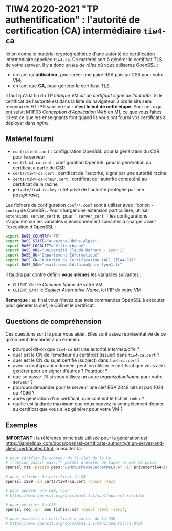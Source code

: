 TIW4 2020-2021 "TP authentification" : l'autorité de certification (CA) intermédiaire `tiw4-ca`
===============================================================================================

Ici on donne le matériel cryptographique d'une autorité de certification intermédiaire appellée `tiw4-ca`.
Ce matériel sert à générer le certificat TLS de votre serveur.
Il y a donc un _jeu de rôles_ où vous utiliserez OpenSSL :

- en tant qu'**utilisateur**, pour créer une paire RSA puis un CSR pour votre VM;
- en tant que **CA**, pour générer le certificat TLS.

Il faut qu'à la fin du TP _chaque VM ait un certificat signé de l'autorité_.
Si le certificat de l'autorité est dans la liste du navigateur, alors le site sera reconnu en HTTPS sans erreur : **c'est le but de cette étape**.
Pour ceux qui ont suivit M1IF03 _Conception d'Application Web_ en M1, ce que vous faites ici est ce que les enseignants font quand ils vous ont fourni vos certificats à déployer dans _nginx_.

Matériel fourni
---------------

- `conf/client.conf` : configuration OpenSSL pour la génération du CSR pour le serveur
- `conf/tiw4-ca.conf` : configuration OpenSSL pour la génération du certificat à partir du CSR
- `certs/tiw4-ca.cert` : certificat de l'autorité, signé par une autorité racine
- `certs/tiw4-ca-chain.cert` : certificat de l'autorité concaténé au certificat de la racine
- `private/tiw4-ca.key` : clef privé de l'autorité protégée par une _passphrase_;

Les fichiers de configuration `conf/*.conf` sont à utiliser avec l'option `-config` de OpenSSL.
Pour charger une extension particulière, utiliser `-extensions server_cert` ici pour `[ server_cert ]`
les configurations s'appuient sur les variables d'environnement suivantes à charger avant l'exécution d'OpenSSL :

```bash
export BASE_COUNTRY="FR"
export BASE_STATE="Auvergne-Rhône-Alpes"
export BASE_LOCALITY="Villeurbanne"
export BASE_ORG="Université Claude Bernard - Lyon 1"
export BASE_OU="Département Informatique"
export BASE_CN="Autorité de Certification (AC) (TIW4-CA)"
export BASE_SAN="email:romuald.thion@univ-lyon1.fr"
```

Il faudra par contre définir **vous mêmes** les variables suivantes :

- `CLIENT_CN` : le _Common Name_ de votre VM
- `CLIENT_SAN` : le _Subject Alternative Name_, ici l'IP de votre VM

**Remarque** : au final vous n'avez que trois commandes OpenSSL à exécuter pour générer la clef, le CSR et le certificat.

Questions de compréhension
--------------------------

Ces questions sont là pour vous aider. Elles sont assez représentative de ce qu'on peut demander à un examen.

- pourquoi dit-on que `tiw4-ca` est une autorité _intermédiaire_ ?
- quel est le CN de l’émetteur du certificat (issuer) dans `tiw4-ca.cert` ?
- quel est le CN du sujet certifié (subject) dans `tiw4-ca.cert`?
- avec la configuration donnée, peut-on utiliser le certificat que vous allez générer pour en signer d'autres ? Pourquoi ?
- que se passe-t'il si vous utilisez un autre _organizationName_ pour votre serveur ?
- pourquoi demander pour le serveur une clef RSA 2048 bits et pas 1024 ou 4096 ?
- après génération d'un certificat, que contient le fichier `index` ?
- quelle est la durée maximum que vous pouvez raisonnablement donner au certificat que vous allez générer pour votre VM ?

Exemples
--------

**IMPORTANT** : la référence principale utilisée pour la génération est <https://jamielinux.com/docs/openssl-certificate-authority/sign-server-and-client-certificates.html>, consultez la.

```bash
# pour vérifier le contenu de la clef de la CA
# l'option passin pass:"" permet d'éviter de taper le mot de passe
openssl rsa -passin pass:"LeMotDePasseSecretDeLaCA" -in private/tiw4-ca.key -noout -text

# pour afficher le certificat la CA
openssl x509 -in certs/tiw4-ca.cert -noout -text

# pour générer une CSR, voir
# https://www.openssl.org/docs/man1.1.1/man1/openssl-req.html

# pour vérifier la CSR
openssl req -in  mon_fichier.csr -noout -text -verify

# pour produire un certificat à partir de la CSR
# https://www.openssl.org/docs/man1.1.1/man1/openssl-ca.html
```
